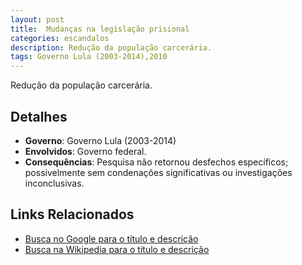 ```yaml
---
layout: post
title:  Mudanças na legislação prisional
categories: escandalos
description: Redução da população carcerária.
tags: Governo Lula (2003-2014),2010
---
```


Redução da população carcerária.

## Detalhes
- **Governo**: Governo Lula (2003-2014)
- **Envolvidos**: Governo federal.
- **Consequências**: Pesquisa não retornou desfechos específicos; possivelmente sem condenações significativas ou investigações inconclusivas.

## Links Relacionados
- [Busca no Google para o título e descrição](https://www.google.com/search?q=Mudan%C3%A7as%20na%20legisla%C3%A7%C3%A3o%20prisional%20Redu%C3%A7%C3%A3o%20da%20popula%C3%A7%C3%A3o%20carcer%C3%A1ria.%20Governo%20Lula%20%282003-2014%29)
- [Busca na Wikipedia para o título e descrição](https://en.wikipedia.org/w/index.php?search=Mudan%C3%A7as%20na%20legisla%C3%A7%C3%A3o%20prisional%20Redu%C3%A7%C3%A3o%20da%20popula%C3%A7%C3%A3o%20carcer%C3%A1ria.%20Governo%20Lula%20%282003-2014%29)
